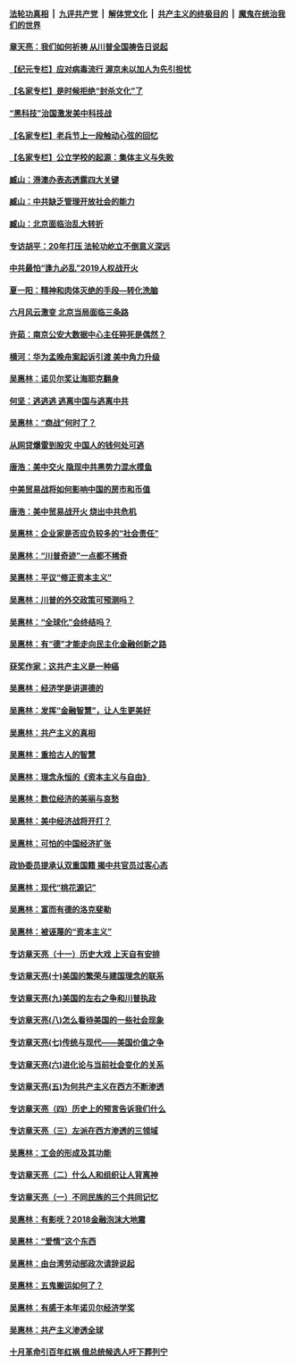 ####  [法轮功真相](../../../../basic/blob/master/README.md?t=07051802) &nbsp;|&nbsp; [九评共产党](../../../../9ping.md/blob/master/README.md?t=07051802) &nbsp;|&nbsp; [解体党文化](../../../../jtdwh.md/blob/master/README.md?t=07051802)  &nbsp;|&nbsp; [共产主义的终极目的](../../../../gczydzjmd.md/blob/master/README.md?t=07051802) &nbsp;|&nbsp; [魔鬼在统治我们的世界](../../../../mgztzwmdsj.md/blob/master/README.md?t=07051802) 

#### [章天亮：我们如何祈祷 从川普全国祷告日说起](../pages/nsc423/n11944627.md?t=07051802) 

#### [【纪元专栏】应对病毒流行 渥京未以加人为先引担忧](../pages/nsc423/n11875714.md?t=07051802) 

#### [【名家专栏】是时候拒绝“封杀文化”了](../pages/nsc423/n11814093.md?t=07051802) 

#### [“黑科技”治国激发美中科技战](../pages/nsc423/n11638056.md?t=07051802) 

#### [【名家专栏】老兵节上一段触动心弦的回忆](../pages/nsc423/n11646016.md?t=07051802) 

#### [【名家专栏】公立学校的起源：集体主义与失败](../pages/nsc423/n11601833.md?t=07051802) 

#### [臧山：港澳办表态透露四大关键](../pages/nsc423/n11421628.md?t=07051802) 

#### [臧山：中共缺乏管理开放社会的能力](../pages/nsc423/n11407457.md?t=07051802) 

#### [臧山：北京面临治乱大转折](../pages/nsc423/n11406895.md?t=07051802) 

#### [专访胡平：20年打压 法轮功屹立不倒意义深远](../pages/nsc423/n11398800.md?t=07051802) 

#### [中共最怕“逢九必乱”2019人权战开火](../pages/nsc423/n11385248.md?t=07051802) 

#### [夏一阳：精神和肉体灭绝的手段—转化洗脑](../pages/nsc423/n11368250.md?t=07051802) 

#### [六月风云激变 北京当局面临三条路](../pages/nsc423/n11313668.md?t=07051802) 

#### [许茹：南京公安大数据中心主任猝死是偶然？](../pages/nsc423/n11064744.md?t=07051802) 

#### [横河：华为孟晚舟案起诉引渡 美中角力升级](../pages/nsc423/n11027230.md?t=07051802) 

#### [吴惠林：诺贝尔奖让海耶克翻身](../pages/nsc423/n10890049.md?t=07051802) 

#### [何坚：逃逃逃 逃离中国与逃离中共](../pages/nsc423/n10592891.md?t=07051802) 

#### [吴惠林：“商战”何时了？](../pages/nsc423/n10573558.md?t=07051802) 

#### [从网贷爆雷到股灾 中国人的钱何处可逃](../pages/nsc423/n10572800.md?t=07051802) 

#### [唐浩：美中交火 隐现中共黑势力混水摸鱼](../pages/nsc423/n10544040.md?t=07051802) 

#### [中美贸易战将如何影响中国的房市和币值](../pages/nsc423/n10543697.md?t=07051802) 

#### [唐浩：美中贸易战开火 烧出中共危机](../pages/nsc423/n10540126.md?t=07051802) 

#### [吴惠林：企业家是否应负较多的“社会责任”](../pages/nsc423/n10535022.md?t=07051802) 

#### [吴惠林：“川普奇迹”一点都不稀奇](../pages/nsc423/n10512808.md?t=07051802) 

#### [吴惠林：平议“修正资本主义”](../pages/nsc423/n10495724.md?t=07051802) 

#### [吴惠林：川普的外交政策可预测吗？](../pages/nsc423/n10462387.md?t=07051802) 

#### [吴惠林：“全球化”会终结吗？](../pages/nsc423/n10452838.md?t=07051802) 

#### [吴惠林：有“德”才能走向民主化金融创新之路](../pages/nsc423/n10432292.md?t=07051802) 

#### [获奖作家：这共产主义是一种癌](../pages/nsc423/n10431541.md?t=07051802) 

#### [吴惠林：经济学是讲道德的](../pages/nsc423/n10398014.md?t=07051802) 

#### [吴惠林：发挥“金融智慧”，让人生更美好](../pages/nsc423/n10375019.md?t=07051802) 

#### [吴惠林：共产主义的真相](../pages/nsc423/n10351394.md?t=07051802) 

#### [吴惠林：重拾古人的智慧](../pages/nsc423/n10337691.md?t=07051802) 

#### [吴惠林：理念永恒的《资本主义与自由》](../pages/nsc423/n10316274.md?t=07051802) 

#### [吴惠林：数位经济的美丽与哀愁](../pages/nsc423/n10292946.md?t=07051802) 

#### [吴惠林：美中经济战将开打？](../pages/nsc423/n10258825.md?t=07051802) 

#### [吴惠林：可怕的中国经济扩张](../pages/nsc423/n10219147.md?t=07051802) 

#### [政协委员提承认双重国籍 揭中共官员过客心态](../pages/nsc423/n10208809.md?t=07051802) 

#### [吴惠林：现代“桃花源记”](../pages/nsc423/n10185234.md?t=07051802) 

#### [吴惠林：富而有德的洛克斐勒](../pages/nsc423/n10142264.md?t=07051802) 

#### [吴惠林：被诬蔑的“资本主义”](../pages/nsc423/n10124816.md?t=07051802) 

#### [专访章天亮（十一）历史大戏 上天自有安排](../pages/nsc423/n10094905.md?t=07051802) 

#### [专访章天亮(十)美国的繁荣与建国理念的联系](../pages/nsc423/n10094899.md?t=07051802) 

#### [专访章天亮(九)美国的左右之争和川普执政](../pages/nsc423/n10094889.md?t=07051802) 

#### [专访章天亮(八)怎么看待美国的一些社会现象](../pages/nsc423/n10094857.md?t=07051802) 

#### [专访章天亮(七)传统与现代——美国价值之争](../pages/nsc423/n10093140.md?t=07051802) 

#### [专访章天亮(六)进化论与当前社会变化的关系](../pages/nsc423/n10092036.md?t=07051802) 

#### [专访章天亮(五)为何共产主义在西方不断渗透](../pages/nsc423/n10083620.md?t=07051802) 

#### [专访章天亮（四）历史上的预言告诉我们什么](../pages/nsc423/n10083606.md?t=07051802) 

#### [专访章天亮（三）左派在西方渗透的三领域](../pages/nsc423/n10081115.md?t=07051802) 

#### [吴惠林：工会的形成及其功能](../pages/nsc423/n10080633.md?t=07051802) 

#### [专访章天亮（二）什么人和组织让人背离神](../pages/nsc423/n10076637.md?t=07051802) 

#### [专访章天亮（一）不同民族的三个共同记忆](../pages/nsc423/n10074188.md?t=07051802) 

#### [吴惠林：有影呒？2018金融泡沫大地震](../pages/nsc423/n10040534.md?t=07051802) 

#### [吴惠林：“爱情”这个东西](../pages/nsc423/n10019423.md?t=07051802) 

#### [吴惠林：由台湾劳动部政次请辞说起](../pages/nsc423/n9979679.md?t=07051802) 

#### [吴惠林：五鬼搬运如何了？](../pages/nsc423/n9925338.md?t=07051802) 

#### [吴惠林：有感于本年诺贝尔经济学奖](../pages/nsc423/n9871883.md?t=07051802) 

#### [吴惠林：共产主义渗透全球](../pages/nsc423/n9812748.md?t=07051802) 

#### [十月革命引百年红祸 俄总统候选人吁下葬列宁](../pages/nsc423/n9810182.md?t=07051802) 

